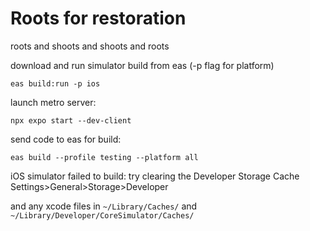 # Roots for restoration

roots and shoots and shoots and roots




download and run simulator build from eas (-p flag for platform)

`eas build:run -p ios`

launch metro server:

`npx expo start --dev-client`

send code to eas for build:

`eas build --profile testing --platform all`


iOS simulator failed to build:
try clearing the Developer Storage Cache Settings>General>Storage>Developer

and any xcode files in `~/Library/Caches/` and `~/Library/Developer/CoreSimulator/Caches/`
